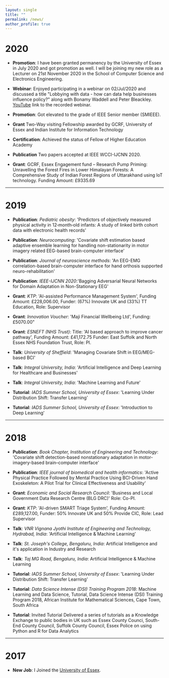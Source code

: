 ```yaml
---
layout: single
title: ""
permalink: /news/
author_profile: true
---
```



2020
======

* **Promotion**: I have been granted permanency by the University of Essex in July 2020 and got promotion as well. I will be joining my new role as a Lecturer on 21st November 2020 in the School of Computer Science and Electronics Engineering. 

* **Webinar**: Enjoyed participating in a webinar on 02/Jul/2020 and discussed a title "Lobbying with data - how can data help businesses influence policy?" along with Bonamy Waddell and Peter Bleackley. [YouTube](https://www.youtube.com/watch?v=ZC8ddOhyZ00&feature=share) link to the recorded webinar. 

* **Promotion**: Got elevated to the grade of IEEE Senior member (SMIEEE).

* **Grant** Two-Way visiting Fellowship awarded by GCRF, University of Essex and Indian Institute for Information Technology

* **Certification**: Achieved the status of Fellow of Higher Education Academy

* **Publication**	Two papers accepted at IEEE WCCI-IJCNN 2020. 

* **Grant**: GCRF, Essex Engagement fund – Research Pump Priming: Unravelling the Forest Fires in Lower Himalayan Forests: A Comprehensive Study of Indian Forest Regions of Uttarakhand using IoT technology. Funding Amount: £9335.69

*** 

2019
======

* **Publication**: _Pediatric obesity_: 'Predictors of objectively measured physical activity in 12‐month‐old infants: A study of linked birth cohort data with electronic health records'

* **Publication**: _Neurocomputing_: 'Covariate shift estimation based adaptive ensemble learning for handling non-stationarity in motor imagery related EEG-based brain-computer interface'

* **Publication**: _Journal of neuroscience methods_: 'An EEG-EMG correlation-based brain-computer interface for hand orthosis supported neuro-rehabilitation'

* **Publication**: _IEEE-IJCNN 2020_:'Bagging Adversarial Neural Networks for Domain Adaptation in Non-Stationary EEG'

* **Grant**: _KTP_: 'AI-assisted Performance Management System', Funding Amount: £228,006.00, Funder: (67%) Innovate UK and (33%) TT Education, Role: Supervisor

* **Grant**: _Innovation Voucher_: 'Maji Financial Wellbeing Ltd', Funding: £5070.00"

* **Grant**: _ESNEFT (NHS Trust)_: Title: 'AI based approach to improve cancer pathway', Funding Amount: £41,172.75
Funder: East Suffolk and North Essex NHS Foundation Trust, Role: PI. 

* **Talk**: _University of Sheffield_: 'Managing Covariate Shift in EEG/MEG-based BCI'

* **Talk**: _Integral University, India_: 'Artificial Intelligence and Deep Learning for Healthcare and Businesses'

* **Talk**: _Integral University, India_: 'Machine Learning and Future'

* **Tutorial**: _IADS Summer School, University of Essex_: 'Learning Under Distribution Shift: Transfer Learning'

* **Tutorial**: _IADS Summer School, University of Essex_: 'Introduction to Deep Learning' 

*** 

2018
======

* **Publication**: _Book Chapter, Institution of Engineering and Technology_: 'Covariate shift detection-based nonstationary adaptation in motor-imagery-based brain–computer interface' 

* **Publication**: _IEEE journal of biomedical and health informatics_: 'Active Physical Practice Followed by Mental Practice Using BCI-Driven Hand Exoskeleton: A Pilot Trial for Clinical Effectiveness and Usability'

* **Grant**: _Economic and Social Research Council_: 'Business and Local Government Data Research Centre (BLG DRC)' Role: Co-PI. 

* **Grant**: _KTP_: 'AI-driven SMART Triage System', Funding Amount: £289,127.00, Funder: 50% Innovate UK and 50% Provide CIC, Role: Lead Supervisor

* **Talk**: _VNR Vignana Jyothi Institute of Engineering and Technology, Hydrabad, India_: 'Artificial Intelligence & Machine Learning'

* **Talk**: _St. Joseph's College, Bengaluru, India_: Artificial Intelligence and it's application in Industry and Research


* **Talk**: _Taj MG Road, Bengaluru,  India_: Artificial Intelligence & Machine Learning


* **Tutorial**: _IADS Summer School, University of Essex_: 'Learning Under Distribution Shift: Transfer Learning'

* **Tutorial**: _Data Science Intense (DSI) Training Program 2018_: Machine Learning and Data Science, Tutorial, Data Science Intense (DSI) Training Program 2018, African Institute for Mathematical Sciences, Cape Town, South Africa


* **Tutorial**:  Invited Tutorial	Delivered a series of tutorials as a Knowledge Exchange to public bodies in UK such as Essex County Counci, South-End County Council,  Suffolk County Council, Essex Police on using Python and R for Data Analytics


*** 

2017
======

* **New Job**: I Joined the [University of Essex](https://www.essex.ac.uk).
